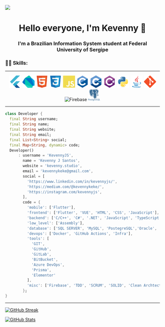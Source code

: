 ![](https://visitor-badge.glitch.me/badge?page_id=kevennyjs.kevennyjs)

<h1 align="center">Hello everyone, I'm Kevenny 👋</h1>

<h3 align="center">I'm a Brazilian Information System student at Federal University of Sergipe </h3>

<h3 align="left">👨‍💻 Skills:</h3>

---

<!-- ICONS TO SKILLS -->
<p align="center">
<img alt="Rafa-React" height="40" width="40" src="https://raw.githubusercontent.com/devicons/devicon/master/icons/flutter/flutter-original.svg"/>
<img alt="Dart" height="40" width="40" src="https://raw.githubusercontent.com/devicons/devicon/master/icons/dart/dart-original.svg"/>
<img alt="HTML" height="40" width="40" src="https://raw.githubusercontent.com/devicons/devicon/master/icons/html5/html5-original.svg"/>
<img alt="CSS" height="40" width="40" src="https://raw.githubusercontent.com/devicons/devicon/master/icons/css3/css3-original.svg"/>
<img alt="Js" height="40" width="40" src="https://raw.githubusercontent.com/devicons/devicon/master/icons/javascript/javascript-plain.svg"/>
<img alt="C" width="40" height="40" src="https://raw.githubusercontent.com/devicons/devicon/master/icons/c/c-original.svg"/>
<img alt="CPP" width="40" height="40" src="https://raw.githubusercontent.com/devicons/devicon/master/icons/cplusplus/cplusplus-original.svg"/>
<img alt="CSHARP" height="40" width="40" src="https://raw.githubusercontent.com/devicons/devicon/master/icons/csharp/csharp-original.svg"/>
<img alt="Python" width="40" height="40" src="https://raw.githubusercontent.com/devicons/devicon/master/icons/python/python-original.svg" />
<img alt="Java" width="40" height="40" src="https://raw.githubusercontent.com/devicons/devicon/master/icons/java/java-original.svg"/>
<img alt="Git" width="40" height="40" src="https://raw.githubusercontent.com/devicons/devicon/master/icons/git/git-original.svg"/>
<img alt="Firebase" width="40" height="40" src="https://img.icons8.com/color/452/firebase.png"/>
<img alt="PostegreSQL" width="40" height="40" src="https://raw.githubusercontent.com/devicons/devicon/master/icons/postgresql/postgresql-plain-wordmark.svg"/></p>


---


```dart
class Developer {
  final String username;
  final String name;
  final String website;
  final String email;
  final List<String> social;
  final Map<String, dynamic> code;
  Developer()
      : username = 'KevennyJS',
        name = 'Kevenny J Santos',
        website = 'kevenny.studio',
        email = 'kevennykeke@gmail.com',
        social = [
          'https://www.linkedin.com/in/kevennyjs/',
          'https://medium.com/@kevennykeke/',
          'https://instagram.com/kevennyjs',
        ],
        code = {
          'mobile': ['Flutter'],
          'frontend': ['Flutter', 'VUE', 'HTML', 'CSS', 'JavaScript'],
          'backend': ['C/C++', 'C#', '.NET', 'JavaScript', 'TypeScript', 'NodeJS', 'NestJS', 'Go','Python','PHP', 'LUA', 'Haskell'],
          'low_level': ['Assembly'],
          'database': ['SQL SERVER', 'MySQL', 'PostegreSQL','Oracle', 'Mongo DB'],
          'devops': ['Docker', 'GitHub Actions', 'Infra'],
          'tools': [
            'GIT',
            'GitHub',
            'GitLab',
            'BitBucket',
            'Azure DevOps',
            'Prisma',
            'Elementor'
          ],
          'misc': ['Firebase', 'TDD', 'SCRUM', 'SOLID', 'Clean Archtecture', 'Figma', 'Linux']
        };
}
```
---
[![GitHub Streak](http://github-readme-streak-stats.herokuapp.com?user=kevennyjs&theme=highcontrast&hide_border=true&date_format=j%2Fn%5B%2FY%5D)](https://github.com/kevennyjs)

[![GitHub Stats](https://github-readme-stats.vercel.app/api?username=kevennyjs&theme=dracula&count_private=true&show_icons=true&hide_title=true&hide_border=true)](https://github.com/kevennyjs)

<!--

<img align="center" src="https://github-readme-stats.vercel.app/api?username=kevennyjs&count_private=true&show_icons=true&hide_title=true&hide=stars" />
[![](./profile-summary-card-output/github/0-profile-details.svg)](https://github.com/vn7n24fzkq/github-profile-summary-cards)
[![](./profile-summary-card-output/github/1-repos-per-language.svg)](https://github.com/vn7n24fzkq/github-profile-summary-cards)
[![](./profile-summary-card-output/github/2-most-commit-language.svg)](https://github.com/vn7n24fzkq/github-profile-summary-cards)
[![](./profile-summary-card-output/github/3-stats.svg)](https://github.com/vn7n24fzkq/github-profile-summary-cards)

